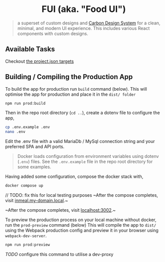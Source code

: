 <h1 align="center">
  FUI (aka. "Food UI")
</h1>

> a superset of custom designs and [Carbon Design System](https://github.com/carbon-design-system/carbon/blob/main/README.md)
> for a clean, minimal, and modern UI experience.
> This includes various React components with custom designs.

## Available Tasks

Checkout [the project.json targets](./project.json)

## Building / Compiling the Production App

To build the app for production run `build` command (below). This will optimise the app for production and place it in the `dist/ folder`

```sh
npm run prod:build
```

Then in the repo root directory (`cd ..`), create a dotenv file to configure the app,

```sh
cp .env.example .env
nano .env
```

Edit the .env file with a valid MariaDb / MySql connection string and your preferred SPA and API ports.

> Docker loads configuration from environment variables using dotenv (`.env`) files.
> See the `.env.example` file in the repo root directory for some examples.

Having added some configuration, compose the docker stack with,

```sh
docker compose up
```

// TODO: fix this for local testing purposes
~After the compose completes, visit [inmeal.my-domain.local](inmeal.my-domain.local).~

~After the compose completes, visit [localhost:3002](localhost:3002).~

To preview the production process on your local machine without docker, run the `prod-preview` command (below) This will compile the app to `dist/` using the Webpack production config and preview it in your browser using `webpack-dev-server`.

```sh
npm run prod:preview
```

_TODO_ configure this command to utilise a dev-proxy
